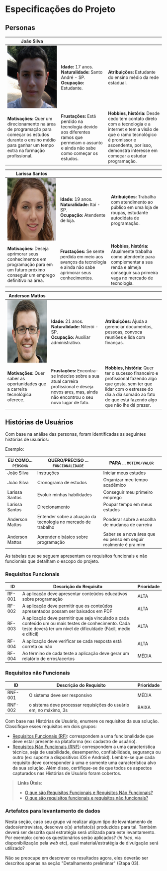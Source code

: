 # Especificações do Projeto

## Personas

|**João Silva**|           |                             | 
|-------------------|-----------|-----------------------------|
<img src="https://github.com/ICEI-PUC-Minas-PPC-CC/ppc-cc-2024-1-ment2-noite1-trilhatech/blob/main/docs/img/joaosilva.png" width="200" height="200"/>|**Idade:** 17 anos.<br>**Naturalidade:** Santo André - SP.<br>**Ocupação:** Estudante.       |**Atribuições:** Estudante do ensino médio da rede estadual. 
|**Motivações:** Quer um direcionamento na área de programação para começar os estudos durante o ensino médio para ganhar um tempo extra na formação profissional.  |**Frustações:** Está perdido na tecnologia devido aos diferentes ramos que  permeiam o assunto e ainda não sabe como começar os estudos.   |**Hobbies, história:** Desde cedo tem contato direto com a tecnologia e a internet e tem a visão de que o ramo tecnológico é promissor e ascendente, por isso, demonstra interesse em começar a estudar programação.

|**Larissa Santos**|           |                             | 
|-------------------|-----------|-----------------------------|
<img src="https://github.com/ICEI-PUC-Minas-PPC-CC/ppc-cc-2024-1-ment2-noite1-trilhatech/blob/main/docs/img/larissasantos.png" width="200" height="200"/>|**Idade:** 19 anos.<br>**Naturalidade:** Itaí - SP.<br>**Ocupação:** Atendente de loja.       |**Atribuições:** Trabalha com atendimento ao público em uma loja de roupas, estudante autodidata de programação. 
|**Motivações:** Deseja aprimorar seus conhecimentos em programação para em um futuro próximo conseguir um emprego definitivo na área.  |**Frustações:** Se sente perdida em meio aos avanços da tecnologia e ainda não sabe aprimorar seus conhecimentos.   |**Hobbies, história:** Atualmente trabalha como atendente para complementar a sua renda e almeja conseguir sua primeira vaga no mercado de tecnologia.

|**Anderson Mattos**|           |                             | 
|-------------------|-----------|-----------------------------|
<img src="https://github.com/ICEI-PUC-Minas-PPC-CC/ppc-cc-2024-1-ment2-noite1-trilhatech/blob/main/docs/img/andersonmattos.png" width="200" height="200"/>|**Idade:** 21 anos.<br>**Naturalidade:** Niterói - SP.<br>**Ocupação:** Auxiliar administrativo.       |**Atribuições:** Ajuda a gerenciar documentos, pessoas, convoca reuniões e lida com finanças. 
|**Motivações:** Quer saber as oportunidades que a carreira tecnológica oferece.  |**Frustações:** Encontra-se indeciso sobre a sua atual carreira profissional e deseja novos ares, mas, ainda não encontrou o seu novo lugar de fato.   |**Hobbies, história:** Quer ter o sucesso financeiro e profissional fazendo algo que gosta, sem ter que lidar com o estresse do dia a dia somado ao fato de que está fazendo algo que não lhe dá prazer.

## Histórias de Usuários

Com base na análise das personas, foram identificadas as seguintes histórias de usuários:

Exemplo:

|EU COMO... `PERSONA`| QUERO/PRECISO ... `FUNCIONALIDADE` |PARA ... `MOTIVO/VALOR`                 |
|--------------------|------------------------------------|----------------------------------------|
|João Silva | Instruções | Iniciar meus estudos |
|João Silva | Cronograma de estudos | Organizar meu tempo acadêmico |
|Larissa Santos | Evoluir minhas habilidades | Conseguir meu primeiro emprego |
|Larissa Santos | Direcionamento | Poupar tempo em meus estudos |
|Anderson Mattos | Entender sobre a atuação da tecnologia no mercado de trabalho | Ponderar sobre a escolha de mudança de carreira |
|Anderson Mattos | Aprender o básico sobre programação | Saber se a nova área que eu penso em seguir realmente é pra mim |

As tabelas que se seguem apresentam os requisitos funcionais e não funcionais que detalham o escopo do projeto.

### Requisitos Funcionais

|ID    | Descrição do Requisito  | Prioridade |
|------|-----------------------------------------|----|
|RF-001| A aplicação deve apresentar conteúdos educativos sobre programação | ALTA | 
|RF-002| A aplicação deve permitir que os conteúdos apresentados possam ser baixados em PDF | ALTA |
|RF-003| A aplicação deve permitir que seja vinculado a cada conteúdo um ou mais testes de conhecimento. Cada teste deverá ter um  nível de dificuldade (Fácil, médio e difícil) | ALTA |
|RF-004| A aplicação deve verificar se cada resposta está correta ou não | ALTA |
|RF-004| Ao término de cada teste a aplicação deve gerar um relatório de erros/acertos | MÉDIA |


### Requisitos não Funcionais

|ID     | Descrição do Requisito  |Prioridade |
|-------|-------------------------|----|
|RNF-001| O sistema deve ser responsivo | MÉDIA | 
|RNF-002| o sistema deve processar requisições do usuário em, no máximo, 3s |  BAIXA | 

Com base nas Histórias de Usuário, enumere os requisitos da sua solução. Classifique esses requisitos em dois grupos:

- [Requisitos Funcionais
 (RF)](https://pt.wikipedia.org/wiki/Requisito_funcional):
 correspondem a uma funcionalidade que deve estar presente na
  plataforma (ex: cadastro de usuário).
- [Requisitos Não Funcionais
  (RNF)](https://pt.wikipedia.org/wiki/Requisito_n%C3%A3o_funcional):
  correspondem a uma característica técnica, seja de usabilidade,
  desempenho, confiabilidade, segurança ou outro (ex: suporte a
  dispositivos iOS e Android).
Lembre-se que cada requisito deve corresponder à uma e somente uma
característica alvo da sua solução. Além disso, certifique-se de que
todos os aspectos capturados nas Histórias de Usuário foram cobertos.

> **Links Úteis**:
> - [O que são Requisitos Funcionais e Requisitos Não Funcionais?](https://codificar.com.br/requisitos-funcionais-nao-funcionais/)
> - [O que são requisitos funcionais e requisitos não funcionais?](https://analisederequisitos.com.br/requisitos-funcionais-e-requisitos-nao-funcionais-o-que-sao/)

### Artefatos para levantamento de dados

Nesta seção, caso seu grupo vá realizar algum tipo de levantamento de dados/entrevistas, descreva o(s) artefato(s) produzidos para tal. Também deverá ser descrita qual estratégia será utilizada para este levantamento. Por exemplo: como os questionários serão aplicados? (_in loco_, via disponibilização pela _web_ etc), qual material/estratégia de divulgação será utilizado? 

Não se preocupe em descrever os resultados agora, eles deverão ser descritos apenas na seção "Detalhamento preliminar" (Etapa 03).
